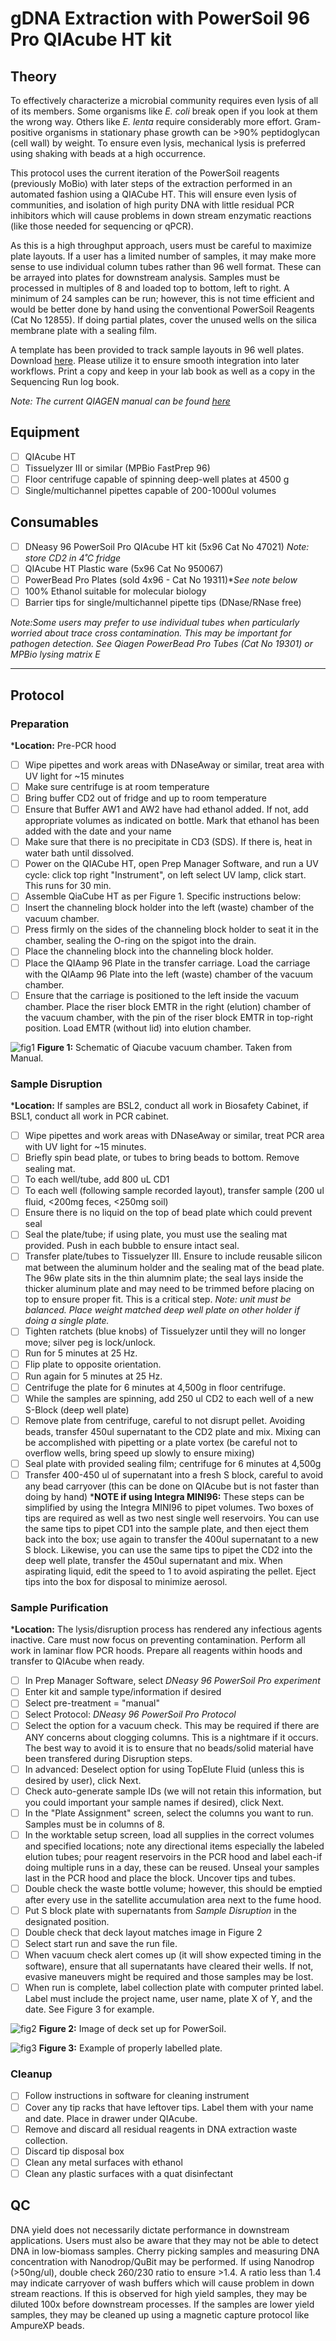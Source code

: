 # gDNA Extraction with PowerSoil 96 Pro QIAcube HT kit 

## Theory

To effectively characterize a microbial community requires even lysis of all of its members. Some organisms like *E. coli* break open if you look at them the wrong way. Others like *E. lenta* require considerably more effort. Gram-positive organisms in stationary phase growth can be >90% peptidoglycan (cell wall) by weight. To ensure even lysis, mechanical lysis is preferred using shaking with beads at a high occurrence.

This protocol uses the current iteration of the PowerSoil reagents (previously MoBio) with later steps of the extraction performed in an automated fashion using a QIACube HT. This will ensure even lysis of communities, and isolation of high purity DNA with little residual PCR inhibitors which will cause problems in down stream enzymatic reactions (like those needed for sequencing or qPCR).

As this is a high throughput approach, users must be careful to maximize plate layouts. If a user has a limited number of samples, it may make more sense to use individual column tubes rather than 96 well format. These can be arrayed into plates for downstream analysis. Samples must be processed in multiples of 8 and loaded top to bottom, left to right. A minimum of 24 samples can be run; however, this is not time efficient and would be better done by hand using the conventional PowerSoil Reagents (Cat No 12855). If doing partial plates, cover the unused wells on the silica membrane plate with a sealing film.

A template has been provided to track sample layouts in 96 well plates. Download [here](https://github.com/BisanzLab/OHMC_Colaboratory/blob/main/Templates/IndexTrackingSheet.xlsx). Please utilize it to ensure smooth integration into later workflows. Print a copy and keep in your lab book as well as a copy in the Sequencing Run log book.


*Note: The current QIAGEN manual can be found [here](https://www.qiagen.com/us/Resources/ResourceDetail?id=4eaebc72-77e5-48fb-8e28-3f64bfb66130&lang=en)*

## Equipment
- [ ] QIAcube HT
- [ ] Tissuelyzer III or similar (MPBio FastPrep 96)
- [ ] Floor centrifuge capable of spinning deep-well plates at 4500 g
- [ ] Single/multichannel pipettes capable of 200-1000ul volumes

## Consumables

- [ ] DNeasy 96 PowerSoil Pro QIAcube HT kit (5x96 Cat No 47021) *Note: store CD2 in 4˚C fridge*
- [ ] QIAcube HT Plastic ware (5x96 Cat No 950067)
- [ ] PowerBead Pro Plates (sold 4x96 - Cat No 19311)**See note below*
- [ ] 100% Ethanol suitable for molecular biology
- [ ] Barrier tips for single/multichannel pipette tips (DNase/RNase free)

*Note:Some users may prefer to use individual tubes when particularly worried about trace cross contamination. This may be important for pathogen detection. See Qiagen PowerBead Pro Tubes (Cat No 19301) or MPBio lysing matrix E*

***

## Protocol

### Preparation
***Location:** Pre-PCR hood
- [ ] Wipe pipettes and work areas with DNaseAway or similar, treat area with UV light for ~15 minutes
- [ ] Make sure centrifuge is at room temperature
- [ ] Bring buffer CD2 out of fridge and up to room temperature
- [ ] Ensure that Buffer AW1 and AW2 have had ethanol added. If not, add appropriate volumes as indicated on bottle. Mark that ethanol has been added with the date and your name
- [ ] Make sure that there is no precipitate in CD3 (SDS). If there is, heat in water bath until dissolved.
- [ ] Power on the QIACube HT, open Prep Manager Software, and run a UV cycle: click top right "Instrument", on left select UV lamp, click start. This runs for 30 min.
- [ ] Assemble QiaCube HT as per Figure 1. Specific instructions below:
- [ ] Insert the channeling block holder into the left (waste) chamber of the vacuum chamber.
- [ ] Press firmly on the sides of the channeling block holder to seat it in the chamber, sealing
the O-ring on the spigot into the drain.
- [ ] Place the channeling block into the channeling block holder.
- [ ] Place the QIAamp 96 Plate in the transfer carriage. Load the carriage with the QIAamp
96 Plate into the left (waste) chamber of the vacuum chamber.
- [ ] Ensure that the carriage is positioned to the left inside the vacuum chamber. Place the
riser block EMTR in the right (elution) chamber of the vacuum chamber, with the pin of
the riser block EMTR in top-right position. Load EMTR (without lid) into elution chamber.

![fig1](https://github.com/BisanzLab/OHMC_Colaboratory/blob/main/images/qiacube_vacuum_powersoil.jpg)
**Figure 1:** Schematic of Qiacube vacuum chamber. Taken from Manual. 



### Sample Disruption

***Location:** If samples are BSL2, conduct all work in Biosafety Cabinet, if BSL1, conduct all work in PCR cabinet.
- [ ] Wipe pipettes and work areas with DNaseAway or similar, treat PCR area with UV light for ~15 minutes.
- [ ] Briefly spin bead plate, or tubes to bring beads to bottom. Remove sealing mat.
- [ ] To each well/tube, add 800 uL CD1
- [ ] To each well (following sample recorded layout), transfer sample (200 ul fluid, <200mg feces, <250mg soil)
- [ ] Ensure there is no liquid on the top of bead plate which could prevent seal
- [ ] Seal the plate/tube; if using plate, you must use the sealing mat provided. Push in each bubble to ensure intact seal.
- [ ] Transfer plate/tubes to Tissuelyzer III. Ensure to include reusable silicon mat between the aluminum holder and the sealing mat of the bead plate. The 96w plate sits in the thin alumnim plate; the seal lays inside the thicker aluminum plate and may need to be trimmed before placing on top to ensure proper fit. This is a critical step. *Note: unit must be balanced. Place weight matched deep well plate on other holder if doing a single plate.*
- [ ] Tighten ratchets (blue knobs) of Tissuelyzer until they will no longer move; silver peg is lock/unlock.
- [ ] Run for 5 minutes at 25 Hz.
- [ ] Flip plate to opposite orientation.
- [ ] Run again for 5 minutes at 25 Hz.
- [ ] Centrifuge the plate for 6 minutes at 4,500g in floor centrifuge.
- [ ] While the samples are spinning, add 250 ul CD2 to each well of a new S-Block (deep well plate)
- [ ] Remove plate from centrifuge, careful to not disrupt pellet. Avoiding beads, transfer 450ul supernatant to the CD2 plate and mix. Mixing can be accomplished with pipetting or a plate vortex (be careful not to overflow wells, bring speed up slowly to ensure mixing)
- [ ] Seal plate with provided sealing film; centrifuge for 6 minutes at 4,500g
- [ ] Transfer 400-450 ul of supernatant into a fresh S block, careful to avoid any bead carryover (this can be done on QIAcube but is not faster than doing by hand)
***NOTE if using Integra MINI96:** These steps can be simplified by using the Integra MINI96 to pipet volumes. Two boxes of tips are required as well as two nest single well reservoirs. You can use the same tips to pipet CD1 into the sample plate, and then eject them back into the box; use again to transfer the 400ul supernatant to a new S block. Likewise, you can use the same tips to pipet the CD2 into the deep well plate, transfer the 450ul supernatant and mix. When aspirating liquid, edit the speed to 1 to avoid aspirating the pellet. Eject tips into the box for disposal to minimize aerosol.

### Sample Purification
***Location:** The lysis/disruption process has rendered any infectious agents inactive. Care must now focus on preventing contamination. Perform all work in laminar flow PCR hoods. Prepare all reagents within hoods and transfer to QIAcube when ready.
- [ ] In Prep Manager Software, select *DNeasy 96 PowerSoil Pro experiment*
- [ ] Enter kit and sample type/information if desired
- [ ] Select pre-treatment = "manual"
- [ ] Select Protocol: *DNeasy 96 PowerSoil Pro Protocol*
- [ ] Select the option for a vacuum check. This may be required if there are ANY concerns about clogging columns. This is a nightmare if it occurs. The best way to avoid it is to ensure that no beads/solid material have been transfered during Disruption steps.
- [ ] In advanced: Deselect option for using TopElute Fluid (unless this is desired by user), click Next.
- [ ] Check auto-generate sample IDs (we will not retain this information, but you could important your sample names if desired), click Next.
- [ ] In the "Plate Assignment" screen, select the columns you want to run. Samples must be in columns of 8.
- [ ] In the worktable setup screen, load all supplies in the correct volumes and specified locations; note any directional items especially the labeled elution tubes; pour reagent reservoirs in the PCR hood and label each-if doing multiple runs in a day, these can be reused. Unseal your samples last in the PCR hood and place the block. Uncover tips and tubes.
- [ ] Double check the waste bottle volume; however, this should be emptied after every use in the satellite accumulation area next to the fume hood.
- [ ] Put S block plate with supernatants from *Sample Disruption* in the designated position.
- [ ] Double check that deck layout matches image in Figure 2
- [ ] Select start run and save the run file.
- [ ] When vacuum check alert comes up (it will show expected timing in the software), ensure that all supernatants have cleared their wells. If not, evasive maneuvers might be required and those samples may be lost.
- [ ] When run is complete, label collection plate with computer printed label. Label must include the project name, user name, plate X of Y, and the date. See Figure 3 for example.

![fig2](https://github.com/BisanzLab/OHMC_Colaboratory/blob/main/images/QiaCube%20deck.jpg)
**Figure 2:** Image of deck set up for PowerSoil.

![fig3](https://github.com/BisanzLab/OHMC_Colaboratory/blob/main/images/Correctly%20labeled%20samples.jpg)
**Figure 3:** Example of properly labelled plate.

### Cleanup

- [ ] Follow instructions in software for cleaning instrument
- [ ] Cover any tip racks that have leftover tips. Label them with your name and date. Place in drawer under QIAcube.
- [ ] Remove and discard all residual reagents in DNA extraction waste collection.
- [ ] Discard tip disposal box
- [ ] Clean any metal surfaces with ethanol
- [ ] Clean any plastic surfaces with a quat disinfectant

## QC

DNA yield does not necessarily dictate performance in downstream applications. Users must also be aware that they may not be able to detect DNA in low-biomass samples. Cherry picking samples and measuring DNA concentration with Nanodrop/QuBit may be performed. If using Nanodrop (>50ng/ul), double check 260/230 ratio to ensure >1.4. A ratio less than 1.4 may indicate carryover of wash buffers which will cause problem in down stream reactions. If this is observed for high yield samples, they may be diluted 100x before downstream processes. If the samples are lower yield samples, they may be cleaned up using a magnetic capture protocol like AmpureXP beads.
